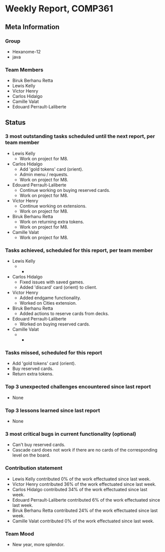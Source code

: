 # Weekly Report, COMP361

## Meta Information

### Group

 * Hexanome-12
 * java

### Team Members

 * Biruk Berhanu Retta
 * Lewis Kelly
 * Victor Henry
 * Carlos Hidalgo
 * Camille Valat
 * Edouard Perrault-Laliberte

## Status

### 3 most outstanding tasks scheduled until the next report, per team member

 * Lewis Kelly
   * Work on project for M8.
 * Carlos Hidalgo
   * Add 'gold tokens' card (orient).
   * Admin menu / requests.
   * Work on project for M8.
 * Edouard Perrault-Laliberte
   * Continue working on buying reserved cards.
   * Work on project for M8.
 * Victor Henry
   * Continue working on extensions.
   * Work on project for M8.
 * Biruk Berhanu Retta
   * Work on returning extra tokens.
   * Work on project for M8.
 * Camille Valat
   * Work on project for M8.

### Tasks achieved, scheduled for this report, per team member

 * Lewis Kelly
   * -
 * Carlos Hidalgo
   * Fixed issues with saved games.
   * Added 'discard' card (orient) to client.
 * Victor Henry
   * Added endgame functionality.
   * Worked on Cities extension.
 * Biruk Berhanu Retta
   * Added actions to reserve cards from decks.
 * Edouard Perrault-Laliberte
   * Worked on buying reserved cards.
 * Camille Valat
   * -

### Tasks missed, scheduled for this report

 * Add 'gold tokens' card (orient).
 * Buy reserved cards.
 * Return extra tokens.

### Top 3 unexpected challenges encountered since last report

 * None

### Top 3 lessons learned since last report

 * None

### 3 most critical bugs in current functionality (optional)

 * Can't buy reserved cards.
 * Cascade card does not work if there are no cards of the corresponding level on the board.

### Contribution statement

 * Lewis Kelly contributed 0% of the work effectuated since last week.
 * Victor Henry contributed 36% of the work effectuated since last week.
 * Carlos Hidalgo contributed 34% of the work effectuated since last week.
 * Edouard Perrault-Laliberte contributed 6% of the work effectuated since last week.
 * Biruk Berhanu Retta contributed 24% of the work effectuated since last week.
 * Camille Valat contributed 0% of the work effectuated since last week.

### Team Mood

 * New year, more splendor.
